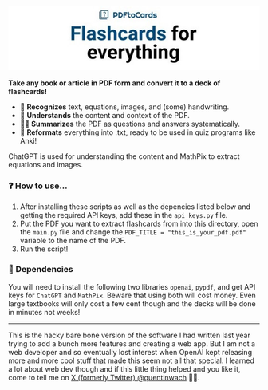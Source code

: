 ![PDFtoCards](header_image.jpg)

**Take any book or article in PDF form and convert it to a deck of flashcards!**

* 👀 **Recognizes** text, equations, images, and (some) handwriting.
* 🧠 **Understands** the content and context of the PDF.
* ✍🏻 **Summarizes** the PDF as questions and answers systematically.
* 📕 **Reformats** everything into .txt, ready to be used in quiz programs like Anki!

ChatGPT is used for understanding the content and MathPix to extract equations and images.

### ❓ How to use...
1. After installing these scripts as well as the depencies listed below and getting the required API keys, add these in the ``api_keys.py`` file.
2. Put the PDF you want to extract flashcards from into this directory, open the ``main.py`` file and change the ``PDF_TITLE = "this_is_your_pdf.pdf"`` variable to the name of the PDF.
3. Run the script!

### 📂 Dependencies
You will need to install the following two libraries ``openai``, ``pypdf``, and get API keys for ``ChatGPT``  and ``MathPix``. Beware that using both will cost money. Even large textbooks will only cost a few cent though and the decks will be done in minutes not weeks!

---
This is the hacky bare bone version of the software I had written last year trying to add a bunch more features and creating a web app. But I am not a web developer and so eventually lost interest when OpenAI kept releasing more and more cool stuff that made this seem not all that special. I learned a lot about web dev though and if this little thing helped and you like it, come to tell me on [X (formerly Twitter) @quentinwach](https://twitter.com/QuentinWach) 👋🏻.

